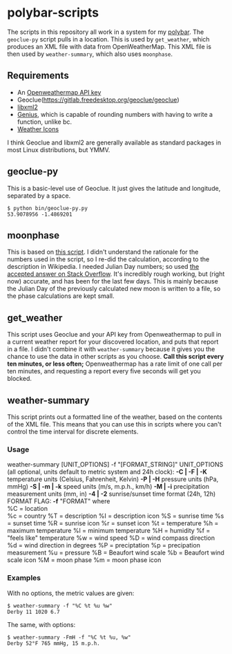 # polybar-scripts
The scripts in this repository all work in a system for my [polybar](https://polybar.github.io/).
The `geoclue-py` script pulls in a location. This is used by `get_weather`, which produces an XML file with data from OpenWeatherMap. This XML file is then used by `weather-summary`, which also uses `moonphase`.

## Requirements
+ An [Openweathermap API key](https://openweathermap.org/api)
+ Geoclue(https://gitlab.freedesktop.org/geoclue/geoclue)
+ [libxml2](http://xmlsoft.org/)
+ [Genius](https://www.jirka.org/genius.html), which is capable of rounding numbers with having to write a function, unlike bc.
+ [Weather Icons](https://erikflowers.github.io/weather-icons/)

I think Geoclue and libxml2 are generally available as standard packages in most Linux distributions, but YMMV.

## geoclue-py
This is a basic-level use of Geoclue. It just gives the latitude and longitude, separated by a space.

```
$ python bin/geoclue-py.py 
53.9078956 -1.4869201
```
## moonphase
This is based on [this script](https://gist.github.com/zuloo/f2fed0de6ddbc0d25e2e). I didn't understand the rationale for the numbers used in the script, so I re-did the calculation, according to the description in Wikipedia. I needed Julian Day numbers; so used [the accepted answer on Stack Overflow](https://stackoverflow.com/questions/43317428/bash-how-to-get-current-julian-day-number). It's incredibly rough working, but (right now) accurate, and has been for the last few days. This is mainly because the Julian Day of the previously calculated new moon is written to a file, so the phase calculations are kept small.

## get_weather
This script uses Geoclue and your API key from Openweathermap to pull in a current weather report for your discovered location, and puts that report in a file. I didn't combine it with `weather-summary` because it gives you the chance to use the data in other scripts as you choose. **Call this script every ten minutes, or less often;** Openweathermap has a rate limit of one call per ten minutes, and requesting a report every five seconds will get you blocked.

## weather-summary
This script prints out a formatted line of the weather, based on the contents of the XML file. This means that you can use this in scripts where you can't control the time interval for discrete elements.

### Usage
weather-summary [UNIT_OPTIONS] -f "[FORMAT_STRING]"
UNIT_OPTIONS (all optional, units default to metric system and 24h clock):
**-C | -F | -K**      temperature units (Celsius, Fahrenheit, Kelvin)
**-P | -H**           pressure units (hPa, mmHg)
**-S | -m | -k**      speed units (m/s, m.p.h., km/h)
**-M | -i**           precipitation measurement units (mm, in)
**-4 | -2**           sunrise/sunset time format (24h, 12h)
FORMAT FLAG:
 **-f** "FORMAT" where                                                
       %C = location                                           
       %c = country
       %T = description
       %I = description icon
       %S = sunrise time 
       %s = sunset time
       %R = sunrise icon
       %r = sunset icon
       %t = temperature
       %h = maximum temperature
       %l = minimum temperature
       %H = humidity
       %f = "feels like" temperature
       %w = wind speed
       %D = wind compass direction
       %d = wind direction in degrees
       %P = preciptation
       %p = precipation measurement 
       %u = pressure
       %B = Beaufort wind scale
       %b = Beaufort wind scale icon
       %M = moon phase
       %m = moon phase icon

### Examples
With no options, the metric values are given: 
```
$ weather-summary -f "%C %t %u %w"
Derby 11 1020 6.7
```
The same, with options:
```
$ weather-summary -FmH -f "%C %t %u, %w"
Derby 52°F 765 mmHg, 15 m.p.h.
```
